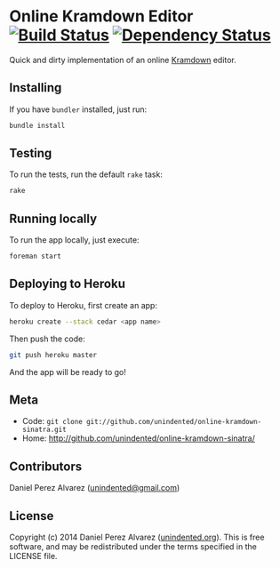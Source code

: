 # Online Kramdown Editor [![Build Status](https://img.shields.io/travis/unindented/online-kramdown-sinatra.svg)](http://travis-ci.org/unindented/online-kramdown-sinatra) [![Dependency Status](https://img.shields.io/gemnasium/unindented/online-kramdown-sinatra.svg)](https://gemnasium.com/unindented/online-kramdown-sinatra)

Quick and dirty implementation of an online [Kramdown](http://kramdown.gettalong.org/) editor.


## Installing

If you have `bundler` installed, just run:

```sh
bundle install
```


## Testing

To run the tests, run the default `rake` task:

```sh
rake
```


## Running locally

To run the app locally, just execute:

```sh
foreman start
```


## Deploying to Heroku

To deploy to Heroku, first create an app:

```sh
heroku create --stack cedar <app name>
```

Then push the code:

```sh
git push heroku master
```

And the app will be ready to go!


## Meta

* Code: `git clone git://github.com/unindented/online-kramdown-sinatra.git`
* Home: <http://github.com/unindented/online-kramdown-sinatra/>

## Contributors

Daniel Perez Alvarez ([unindented@gmail.com](mailto:unindented@gmail.com))

## License

Copyright (c) 2014 Daniel Perez Alvarez ([unindented.org](http://unindented.org/)). This is free software, and may be redistributed under the terms specified in the LICENSE file.

